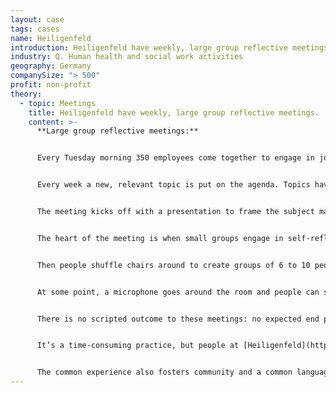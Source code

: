 ```yaml
---
layout: case
tags: cases
name: Heiligenfeld
introduction: Heiligenfeld have weekly, large group reflective meetings.
industry: Q. Human health and social work activities
geography: Germany
companySize: "> 500"
profit: non-profit
theory:
  - topic: Meetings
    title: Heiligenfeld have weekly, large group reflective meetings.
    content: >-
      **Large group reflective meetings:**


      Every Tuesday morning 350 employees come together to engage in joint reflection. (Some colleagues need to stay with patients.)


      Every week a new, relevant topic is put on the agenda. Topics have included: conflict resolution, dealing with failure, values, and similar.


      The meeting kicks off with a presentation to frame the subject matter.


      The heart of the meeting is when small groups engage in self-reflection. As for instance, the topic ‘dealing with failure’: A short presentation introduces ways to deal gracefully with failure – how new possibilities open up when we stop being judgmental about our failures, etc.


      Then people shuffle chairs around to create groups of 6 to 10 people. They reflect on the topic, guided by a facilitator they elect.  


      At some point, a microphone goes around the room and people can share what came up in the discussion.


      There is no scripted outcome to these meetings: no expected end product. As well as personal learning, collective insights emerge. Initiatives are then carried out when people go back to work.


      It’s a time-consuming practice, but people at [Heiligenfeld](http://www.heiligenfeld.de/) say the benefits far outweigh the costs. These meetings are like a company-wide training program on steroids.  


      The common experience also fosters community and a common language. To approving chuckles in the room, an employee of Heiligenfeld once stood up at the end of one such meeting and said ‘ You know, I wish I could have more Heiligenfeld at home.
---
```

